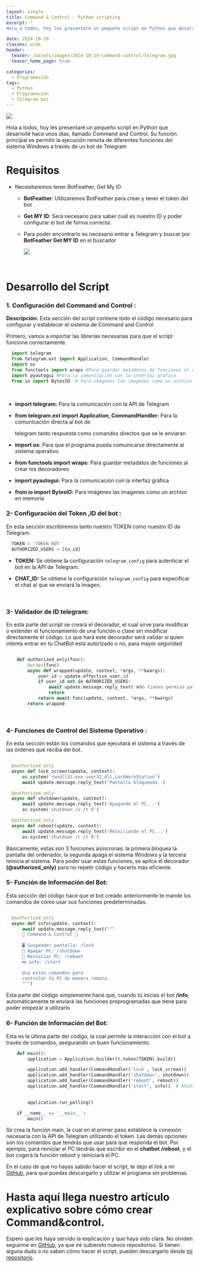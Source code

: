 ```yaml
---
layout: single
title: Command & Control - Python scripting
excerpt: "
Hola a todos, hoy les presentaré un pequeño script en Python que desarrollé hace unos días, llamado Command and Control. Su función principal es permitir la ejecución remota de diferentes funciones del sistema Windows a través de un bot de Telegram."

date: 2024-10-29
classes: wide
header:
  teaser: /assets/images/2024-10-29-command-control/telegram.jpg
  teaser_home_page: true

categories:
  - Programación
tags:  
  - Python
  - Programación
  - Telegram bot
---
```


![](/assets/images/2024-10-29-command-control/telegram.jpg)

Hola a todos, hoy les presentaré un pequeño script en Python que desarrollé hace unos días, llamado Command and Control. Su función principal es permitir la ejecución remota de diferentes funciones del sistema Windows a través de un bot de Telegram
<br>

# Requisitos
- Necesitaremos tener BotFeather, Get My ID

  - **BotFeather**: Utilizaremos BotFeather para crear y tener el token del bot
  - **Get MY ID**: Será necesario para saber cuál es nuestro ID y poder configurar el bot de forma correcta.

  - Para poder encontrarlo es necesario entrar a Telegram y buscar por **BotFeather** **Get MY ID** en el buscador

    ![](/assets/images/2024-10-29-command-control/imagen.png)

<br>

# Desarrollo del Script 
### **1. Configuración del Command and Control :** ###

  **Descripción:**
  Esta sección del script contiene todo el código necesario para configurar y establecer el sistema de Command and Control
  <br>

  Primero, vamos a importar las librerías necesarias para que el script funcione correctamente.

  ```python 
    import telegram 
    from telegram.ext import Application, CommandHandler 
    import os 
    from functools import wraps #Para guardar metadatos de funciones al crear los decoradores 
    import pyautogui #Para la comunicación con la interfaz gráfica 
    from io import BytesIO  # Para imágenes las imagenes como un archivo en memoria

  ```
  <br>
  
  - **import telegram:** Para la comunicación con la API de Telegram

  - **from telegram.ext import Application, CommandHandler:** Para la comunicación directa al bot de 

      telegram tanto respuesta como comandos directos que se le enviaran 

  - **import os:** Para que el programa pueda comunicarse directamente al sistema operativo

  - **from functools import wraps:** Para guardar metadatos de funciones al crear los decoradores

  - **import pyautogui:** Para la comunicación con la interfaz gráfica

  - **from io import BytesIO:** Para imágenes las imagenes como un archivo en memoria



### **2- Configuración del Token ,ID del bot :**
  En esta sección escribiremos tanto nuestro TOKEN como nuestro ID de Telegram.

  ```python 
    TOKEN = 'TOKEN_BOT'
    AUTHORIZED_USERS = [tu_id]  

  ```
  -  **TOKEN:** Se obtiene la configuración ``telegram_config`` para autenticar el bot en la API de Telegram.

  -  **CHAT_ID:** Se obtiene la configuración ``telegram_config`` para especificar el chat al que se enviará la imagen.
  <br>


### **3- Validador de ID telegram:**
  En esta parte del script se creará el decorador, el cual sirve para modificar o extender el funcionamiento de una función o clase sin modificar directamente el código. Lo que hará este decorador será validar si quien intenta entrar en tu ChatBot está autorizado o no, para mayor seguridad 
```python 

    def authorized_only(func):
        @wraps(func)
        async def wrapped(update, context, *args, **kwargs):
            user_id = update.effective_user.id  
            if user_id not in AUTHORIZED_USERS: 
                await update.message.reply_text('❌No tienes permiso para usar este comando❌')
                return  
            return await func(update, context, *args, **kwargs)  
        return wrapped 
  ```

  <br>

### **4- Funciones de Control del Sistema Operativo  :**
  En esta sección están los comandos que ejecutará el sistema a través de las órdenes que reciba del bot.

  ```python  

    @authorized_only
    async def lock_screen(update, context):
        os.system('rundll32.exe user32.dll,LockWorkStation')
        await update.message.reply_text('Pantalla bloqueada.')

    @authorized_only
    async def shutdown(update, context):
        await update.message.reply_text('Apagando el PC...')
        os.system('shutdown /s /t 0')

    @authorized_only
    async def reboot(update, context):
        await update.message.reply_text('Reiniciando el PC...')
        os.system('shutdown /r /t 0')

  ```

  Básicamente, estas son 3 funciones asíncronas: la primera bloquea la pantalla del ordenador, la segunda apaga el sistema Windows y la tercera reinicia el sistema. Para poder usar estas funciones, se aplica el decorador **(@authorized_only)** para no repetir código y hacerlo más eficiente.<br>




### **5- Función de Información del Bot:**
Esta sección del código hace que el bot creado anteriormente te mande los comandos de cómo usar sus funciones predeterminadas.

  ```python   

    @authorized_only
    async def info(update, context):
        await update.message.reply_text("""
        📡 Command & Control 📡
                                        
        🖥️ Suspender pantalla: /lock
        📴 Apagar PC: /shutdown
        🔄 Reiniciar PC: /reboot
        ⏭️ info: /start

        Usa estos comandos para 
        controlar tu PC de manera remota.
        """)

  ```
Esta parte del código simplemente hace que, cuando tú inicias el bot **/info**, automáticamente te enviará las funciones preprogramadas que tiene para poder empezar a utilizarlo  <br>



### **6- Función de Información del Bot:**
  Esta es la última parte del código, la cual permite la interacción con el bot a través de comandos, asegurando un buen funcionamiento.

  ```python 
      def main():
          application = Application.builder().token(TOKEN).build()

          application.add_handler(CommandHandler('lock', lock_screen))
          application.add_handler(CommandHandler('shutdown', shutdown))
          application.add_handler(CommandHandler('reboot', reboot))    
          application.add_handler(CommandHandler('start', info))  # Añadimos el nuevo comando
          

          application.run_polling()

      if __name__ == '__main__':
          main()
  ```
  Se crea la función main, la cual en el primer paso establece la conexión necesaria con la API de Telegram utilizando el token. Las demás opciones son los comandos que tendrás que usar para que responda el bot. Por ejemplo, para reiniciar el PC tendrás que escribir en el **chatbot** **/reboot**, y el bot cogerá la función reboot y reiniciará el PC. 
  
  En el caso de que no hayas sabido hacer el script, te dejo el link a mi <a href="https://github.com/0x832/Command-Control">GitHub</a>, para que puedas descargarlo y utilizar el programa sin problemas. 



# Hasta aquí llega nuestro artículo explicativo sobre cómo crear Command&control.

 Espero que les haya servido la explicación y que haya sido clara. No olviden seguirme en <a href="https://github.com/0x832/">GitHub</a>, ya que iré subiendo nuevos repositorios. Si tienen alguna duda o no saben cómo hacer el script, pueden descargarlo desde <a href="https://github.com/0x832/SnapBot">mi repositorio</a>. 

